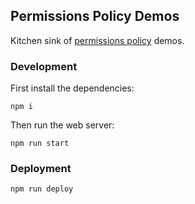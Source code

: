 ## Permissions Policy Demos

Kitchen sink of [permissions policy](https://www.chromestatus.com/feature/5745992911552512) demos.

### Development

First install the dependencies:

`npm i`

Then run the web server:

`npm run start`

### Deployment

`npm run deploy`
